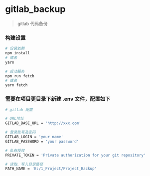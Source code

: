 # gitlab_backup

> gitlab 代码备份

### 构建设置

```bash
# 安装依赖
npm install
# 或者 
yarn

# 启动服务
npm run fetch
# 或者
yarn fetch
```

### 需要在项目更目录下新建 .env 文件，配置如下

```bash
# gitlab 配置

# URL地址
GITLAB_BASE_URL = 'http://xxx.com'

# 登录账号及密码
GITLAB_LOGIN = 'your name'
GITLAB_PASSWORD = 'your password'

# 私有授权
PRIVATE_TOKEN = 'Private authorization for your git repository'

# 读取、写入目录路径
PATH_NAME = 'E:/1_Project/Project_Backup'
```

